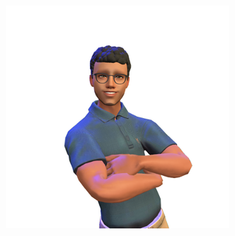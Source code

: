 <div id="header" align="left">
  <img src="https://github.com/Ulisez/Ulisez/blob/profile/avatar.png"/>
  <img />
</div>



<!---
Ulisez/Ulisez is a ✨ special ✨ repository because its `README.md` (this file) appears on your GitHub profile.
You can click the Preview link to take a look at your changes.
--->
